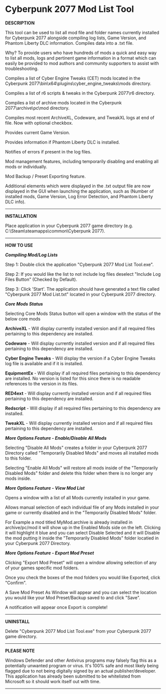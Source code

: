 # Cyberpunk 2077 Mod List Tool
**DESCRIPTION**

This tool can be used to list all mod file and folder names currently installed for Cyberpunk 2077 alongside compiling log lists, Game Version, and Phantom Liberty DLC information. Compiles data into a .txt file.

Why? To provide users who have hundreds of mods a quick and easy way to list all mods, logs and pertinent game information in a format which can easily be provided to mod authors and community supporters to assist with troubleshooting. 

Compiles a list of Cyber Engine Tweaks (CET) mods located in the Cyberpunk 2077\bin\x64\plugins\cyber_engine_tweaks\mods directory. 

Compiles a list of r6 scripts & tweaks in the Cyberpunk 2077\r6 directory. 

Compiles a list of archive mods located in the Cyberpunk 2077\archive\pc\mod directory. 

Compiles most recent ArchiveXL, Codeware, and TweakXL logs at end of file. Now with optional checkbox. 

Provides current Game Version. 

Provides information if Phantom Liberty DLC is installed.

Notifies of errors if present in the log files. 

Mod management features, including temporarily disabling and enabling all mods or individually. 

Mod Backup / Preset Exporting feature.

Additional elements which were displayed in the .txt output file are now displayed in the GUI when launching the application, such as (Number of installed mods, Game Version, Log Error Detection, and Phantom Liberty DLC info). 

_______________________________________________________________________________________________________________________________________________________________________________________________________________________________________________________________________________________________________________________________________________________

**INSTALLATION**

Place application in your Cyberpunk 2077 game directory (e.g. C:\Steam\steamapps\common\Cyberpunk 2077). 

_______________________________________________________________________________________________________________________________________________________________________________________________________________________________________________________________________________________________________________________________________________________

**HOW TO USE**

**_Compiling Mod/Log Lists_**

Step 1: Double click the application "Cyberpunk 2077 Mod List Tool.exe".

Step 2: If you would like the list to not include log files deselect "Include Log Files Button" (Checked by Default).

Step 3: Click 'Start'. The application should have generated a text file called "Cyberpunk 2077 Mod List.txt" located in your Cyberpunk 2077 directory.

**_Core Mods Status_**

Selecting Core Mods Status button will open a window with the status of the below core mods

**ArchiveXL** - Will display currently installed version and if all required files pertaining to this dependency are installed.

**Codeware** - Will display currently installed version and if all required files pertaining to this dependency are installed.

**Cyber Engine Tweaks** - Will display the version if a Cyber Engine Tweaks log file is available and if it is installed. 

**EquipmentEx** - Will display if all required files pertaining to this dependency are installed. No version is listed for this since there is no readable references to the version in its files. 

**RED4ext** - Will display currently installed version and if all required files pertaining to this dependency are installed.

**Redscript** - Will display if all required files pertaining to this dependency are installed.

**TweakXL** - Will display currently installed version and if all required files pertaining to this dependency are installed.

**_More Options Feature - Enable/Disable All Mods_**

Selecting "Disable All Mods" creates a folder in your Cyberpunk 2077 Directory called "Temporarily Disabled Mods" and moves all installed mods to this folder. 

Selecting "Enable All Mods" will restore all mods inside of the "Temporarily Disabled Mods" folder and delete this folder when there is no longer any mods inside. 

**_More Options Feature - View Mod List_**

Opens a window with a list of all Mods currently installed in your game.

Allows manual selection of each individual file of any Mods installed in your game or currently disabled and in the "Temporarily Disabled Mods" folder. 

For Example a mod titled MyMod.archive is already installed in archive/pc/mod it will show up in the Enabled Mods side on the left. Clicking it will highlight it blue and you can select Disable Selected and it will Disable the mod putting it inside the "Temporarily Disabled Mods" folder locatied in your Cyberpunk 2077 Directory. 

**_More Options Feature - Export Mod Preset_**

Clicking "Export Mod Preset" will open a window allowing selection of any of your games specific mod folders. 

Once you check the boxes of the mod folders you would like Exported, click "Confirm".

A Save Mod Preset As Window will appear and you can select the location you would like your Mod Preset/Backup saved to and click "Save". 

A notification will appear once Export is complete!

_______________________________________________________________________________________________________________________________________________________________________________________________________________________________________________________________________________________________________________________________________________________

**UNINSTALL**

Delete "Cyberpunk 2077 Mod List Tool.exe" from your Cyberpunk 2077 game directory. 

_______________________________________________________________________________________________________________________________________________________________________________________________________________________________________________________________________________________________________________________________________________________

**PLEASE NOTE**

Windows Defender and other Antivirus programs may falsely flag this as a potentially unwanted program or virus. It's 100% safe and most likely being flagged due to not being digitally signed by an actual publisher/developer. This application has already been submitted to be whitelisted from Microsoft so it should work itself out with time. 

_______________________________________________________________________________________________________________________________________________________________________________________________________________________________________________________________________________________________________________________________________________________

﻿

